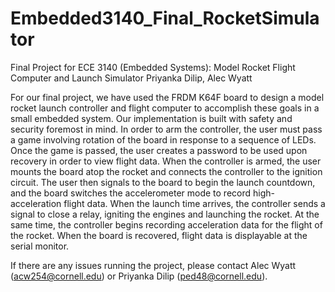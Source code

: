 # Embedded3140_Final_RocketSimulator
Final Project for ECE 3140 (Embedded Systems): Model Rocket Flight Computer and Launch Simulator
Priyanka Dilip, Alec Wyatt

For our final project, we have used the FRDM K64F board to design a model rocket launch controller and flight computer to accomplish these goals in a small embedded system. Our implementation is built with safety and security foremost in mind. In order to arm the controller, the user must pass a game involving rotation of the board in response to a sequence of LEDs. Once the game is passed, the user creates a password to be used upon recovery in order to view flight data. When the controller is armed, the user mounts the board atop the rocket and connects the controller to the ignition circuit. The user then signals to the board to begin the launch countdown, and the board switches the accelerometer mode to record high-acceleration flight data. When the launch time arrives, the controller sends a signal to close a relay, igniting the engines and launching the rocket. At the same time, the controller begins recording acceleration data for the flight of the rocket. When the board is recovered, flight data is displayable at the serial monitor.

If there are any issues running the project, please contact Alec Wyatt (acw254@cornell.edu) or Priyanka Dilip (ped48@cornell.edu).
